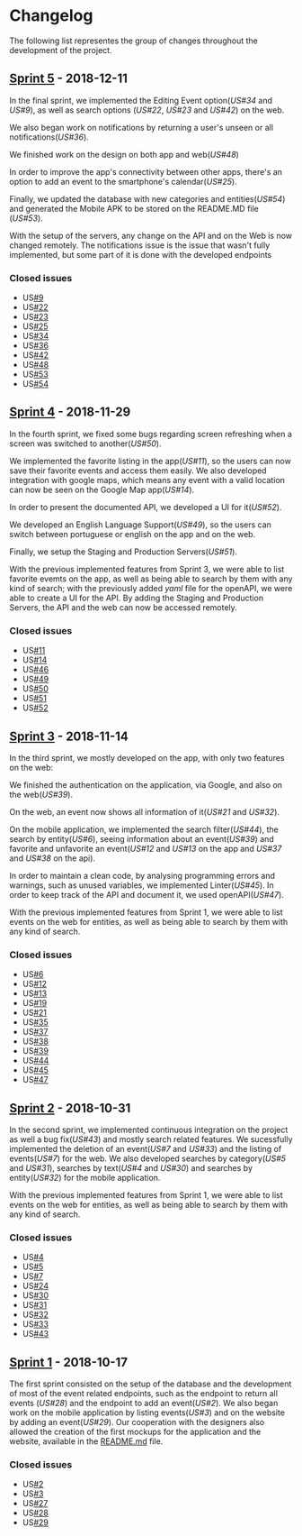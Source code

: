 # Changelog

The following list representes the group of changes throughout the development of the project.

## [Sprint 5](https://gitlab.com/feup-tbs/ldso18-19/t3g2/tree/1d7f885d4156c96820d8d285bfa9d8db2261072f) - 2018-12-11

In the final sprint, we implemented the Editing Event option(_US#34_ and _US#9_), as well as search options (_US#22_, _US#23_ and _US#42_) on the web.

We also began work on notifications by returning a user's unseen or all notifications(_US#36_).

We finished work on the design on both app and web(_US#48_)

In order to improve the app's connectivity between other apps, there's an option to add an event to the smartphone's calendar(_US#25_).

Finally, we updated the database with new categories and entities(_US#54_) and generated the Mobile APK to be stored on the README.MD file (_US#53_).

With the setup of the servers, any change on the API and on the Web is now changed remotely.
The notifications issue is the issue that wasn't fully implemented, but some part of it is done with the developed endpoints

### Closed issues
* US[#9](https://gitlab.com/ldso18-19/t3g2/issues/9) 
* US[#22](https://gitlab.com/ldso18-19/t3g2/issues/22)
* US[#23](https://gitlab.com/ldso18-19/t3g2/issues/23)
* US[#25](https://gitlab.com/ldso18-19/t3g2/issues/25)
* US[#34](https://gitlab.com/ldso18-19/t3g2/issues/34)
* US[#36](https://gitlab.com/ldso18-19/t3g2/issues/36)
* US[#42](https://gitlab.com/ldso18-19/t3g2/issues/42)
* US[#48](https://gitlab.com/ldso18-19/t3g2/issues/48)
* US[#53](https://gitlab.com/ldso18-19/t3g2/issues/53)
* US[#54](https://gitlab.com/ldso18-19/t3g2/issues/54)

## [Sprint 4](https://gitlab.com/feup-tbs/ldso18-19/t3g2/tree/5ff827ce9345cc1712b082a29fb3cf9e182726b1) - 2018-11-29

In the fourth sprint, we fixed some bugs regarding screen refreshing when a screen was switched to another(_US#50_).

We implemented the favorite listing in the app(_US#11_), so the users can now save their favorite events and access them easily.
We also developed integration with google maps, which means any event with a valid location can now be seen on the Google Map app(_US#14_).

In order to present the documented API, we developed a UI for it(_US#52_).

We developed an English Language Support(_US#49_), so the users can switch between portuguese or english on the app and on the web.

Finally, we setup the Staging and Production Servers(_US#51_).

With the previous implemented features from Sprint 3, we were able to list favorite evemts on the app, as well as being able to search by them with any kind of search;
with the previously added _yaml_ file for the openAPI, we were able to create a UI for the API.
By adding the Staging and Production Servers, the API and the web can now be accessed remotely.

### Closed issues
* US[#11](https://gitlab.com/ldso18-19/t3g2/issues/11) 
* US[#14](https://gitlab.com/ldso18-19/t3g2/issues/14)
* US[#46](https://gitlab.com/ldso18-19/t3g2/issues/46)
* US[#49](https://gitlab.com/ldso18-19/t3g2/issues/49)
* US[#50](https://gitlab.com/ldso18-19/t3g2/issues/50)
* US[#51](https://gitlab.com/ldso18-19/t3g2/issues/51)
* US[#52](https://gitlab.com/ldso18-19/t3g2/issues/52)

## [Sprint 3](https://gitlab.com/ldso18-19/t3g2/tree/4f84c5aaf1fde2ff1c91d0f846a53f3374effa0b) - 2018-11-14

In the third sprint, we mostly developed on the app, with only two features on the web:

We finished the authentication on the application, via Google, and also on the web(_US#39_).

On the web, an event now shows all information of it(_US#21_ and _US#32_).

On the mobile application, we implemented the search filter(_US#44_), the search by entity(_US#6_), seeing information about an event(_US#39_) 
and favorite and unfavorite an event(_US#12_ and _US#13_ on the app and _US#37_ and _US#38_ on the api).

In order to maintain a clean code, by analysing programming errors and warnings, such as unused variables, we implemented Linter(_US#45_).
In order to keep track of the API and document it, we used openAPI(_US#47_).

With the previous implemented features from Sprint 1, we were able to list events on the web for entities, as well as being able to search by them with any kind of search.

### Closed issues
* US[#6](https://gitlab.com/ldso18-19/t3g2/issues/6)
* US[#12](https://gitlab.com/ldso18-19/t3g2/issues/12)
* US[#13](https://gitlab.com/ldso18-19/t3g2/issues/13)
* US[#19](https://gitlab.com/ldso18-19/t3g2/issues/19)
* US[#21](https://gitlab.com/ldso18-19/t3g2/issues/21)
* US[#35](https://gitlab.com/ldso18-19/t3g2/issues/35)
* US[#37](https://gitlab.com/ldso18-19/t3g2/issues/37)
* US[#38](https://gitlab.com/ldso18-19/t3g2/issues/38)
* US[#39](https://gitlab.com/ldso18-19/t3g2/issues/39)
* US[#44](https://gitlab.com/ldso18-19/t3g2/issues/44)
* US[#45](https://gitlab.com/ldso18-19/t3g2/issues/45)
* US[#47](https://gitlab.com/ldso18-19/t3g2/issues/47)


## [Sprint 2](https://gitlab.com/feup-tbs/ldso18-19/t3g2/tree/9c2d55e624ae9ef5e13c6fe54117801b6ab8ca3d) - 2018-10-31

In the second sprint, we implemented continuous integration on the project as well a bug fix(_US#43_) and mostly search related features.
We sucessfully implemented the deletion of an event(_US#7_ and _US#33_) and the listing of events(_US#7_) for the web. We also developed searches by category(_US#5_ and _US#31_), searches by text(_US#4_ and _US#30_) and searches by entity(_US#32_) for the mobile application.

With the previous implemented features from Sprint 1, we were able to list events on the web for entities, as well as being able to search by them with any kind of search.

### Closed issues
* US[#4](https://gitlab.com/ldso18-19/t3g2/issues/4)
* US[#5](https://gitlab.com/ldso18-19/t3g2/issues/5)
* US[#7](https://gitlab.com/ldso18-19/t3g2/issues/7)
* US[#24](https://gitlab.com/ldso18-19/t3g2/issues/24)
* US[#30](https://gitlab.com/ldso18-19/t3g2/issues/30)
* US[#31](https://gitlab.com/ldso18-19/t3g2/issues/31)
* US[#32](https://gitlab.com/ldso18-19/t3g2/issues/32)
* US[#33](https://gitlab.com/ldso18-19/t3g2/issues/33)
* US[#43](https://gitlab.com/ldso18-19/t3g2/issues/43)


## [Sprint 1](https://gitlab.com/feup-tbs/ldso18-19/t3g2/tree/f0d2fa6d006ac1f4e2c596a55e981058a3d29ed4) - 2018-10-17

The first sprint consisted on the setup of the database and the development of most of the event related endpoints, such as the endpoint to return all events (_US#28_) and the endpoint to add an event(_US#2_). We also began work on the mobile application by listing events(_US#3_) and on the website by adding an event(_US#29_). Our cooperation with the designers also allowed the creation of the first mockups for the application and the website, available in the [README.md](https://gitlab.com/ldso18-19/t3g2/blob/dev/README.md) file.

### Closed issues
* US[#2](https://gitlab.com/ldso18-19/t3g2/issues/2)
* US[#3](https://gitlab.com/ldso18-19/t3g2/issues/3)
* US[#27](https://gitlab.com/ldso18-19/t3g2/issues/27)
* US[#28](https://gitlab.com/ldso18-19/t3g2/issues/28)
* US[#29](https://gitlab.com/ldso18-19/t3g2/issues/29)
